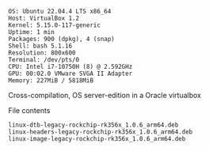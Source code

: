 ```
OS: Ubuntu 22.04.4 LTS x86_64 
Host: VirtualBox 1.2 
Kernel: 5.15.0-117-generic 
Uptime: 1 min 
Packages: 900 (dpkg), 4 (snap) 
Shell: bash 5.1.16 
Resolution: 800x600 
Terminal: /dev/pts/0 
CPU: Intel i7-10750H (8) @ 2.592GHz 
GPU: 00:02.0 VMware SVGA II Adapter 
Memory: 227MiB / 5818MiB 
```
Cross-compilation, OS server-edition in a Oracle virtualbox

File contents
```
linux-dtb-legacy-rockchip-rk356x_1.0.6_arm64.deb
linux-headers-legacy-rockchip-rk356x_1.0.6_arm64.deb
linux-image-legacy-rockchip-rk356x_1.0.6_arm64.deb
```
